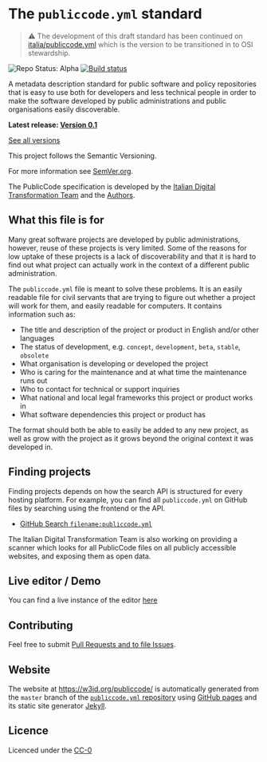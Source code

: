 # The `publiccode.yml` standard

> ⚠️ The development of this draft standard has been continued on [italia/publiccode.yml](https://github.com/italia/publiccode.yml#the-publiccodeyml-standard) which is the version to be transitioned in to OSI stewardship.

![Repo Status: Alpha](https://img.shields.io/badge/status-alpha-lightgrey.svg?longCache=true&style=plastic)
[![Build status](https://travis-ci.com/italia/publiccode.yml.svg?branch=master)](https://travis-ci.com/italia/publiccode.yml)

A metadata description standard for public software and policy repositories that is easy to use both for developers and less technical people in order to make the software developed by public administrations and public organisations easily discoverable.

**Latest release:  [Version 0.1](version/0.1)**

[See all versions](version)

This project follows the Semantic Versioning.

For more information see [SemVer.org](https://semver.org/).

The PublicCode specification is developed by the [Italian Digital Transformation Team](https://teamdigitale.governo.it) and the [Authors](AUTHORS.md).

## What this file is for

Many great software projects are developed by public administrations, however, reuse of these projects is very limited. Some of the reasons for low uptake of these projects is a lack of discoverability and that it is hard to find out what project can actually work in the context of a different public administration.

The `publiccode.yml` file is meant to solve these problems. It is an easily readable file for civil servants that are trying to figure out whether a project will work for them, and easily readable for computers. It contains information such as:

* The title and description of the project or product in English and/or other languages
* The status of development, e.g. `concept`, `development`, `beta`, `stable`, `obsolete`
* What organisation is developing or developed the project
* Who is caring for the maintenance and at what time the maintenance runs out
* Who to contact for technical or support inquiries
* What national and local legal frameworks this project or product works in
* What software dependencies this project or product has

The format should both be able to easily be added to any new project, as well as grow with the project as it grows beyond the original context it was developed in.

## Finding projects

Finding projects depends on how the search API is structured for every hosting platform. For example, you can find all `publiccode.yml` on GitHub files by searching using the frontend or the API.

* [GitHub Search `filename:publiccode.yml`](https://github.com/search?utf8=%E2%9C%93&q=filename%3Apubliccode.yml&type=)

The Italian Digital Transformation Team is also working on providing a scanner which looks for all PublicCode files on all publicly accessible websites, and exposing them as open data.

## Live editor / Demo

You can find a live instance of the editor [here](http://publiccode.surge.sh/)

## Contributing

Feel free to submit [Pull Requests and to file Issues](CONTRIBUTING.md).

## Website

The website at <https://w3id.org/publiccode/> is automatically generated from the `master` branch of the [`publiccode.yml` repository](https://github.com/italia/publiccode.yml) using [GitHub pages](https://pages.github.com) and its static site generator [Jekyll](https://jekyllrb.com).

## Licence

Licenced under the [CC-0](LICENSE)
